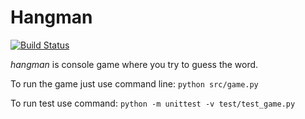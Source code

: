 # Hangman

[![Build Status][travis-badge]][travis-url]

*hangman* is console game where you try to guess the word. 

To run the game just use command line:
```python src/game.py```

To run test use command:
```python -m unittest -v test/test_game.py```

[travis-url]: https://travis-ci.org/guzev/Hangman
[travis-badge]: https://travis-ci.org/guzev/Hangman.svg?branch=master

